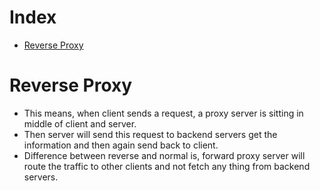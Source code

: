 # Index

- [Reverse Proxy](#Reverse-Proxy)

# Reverse Proxy
- This means, when client sends a request, a proxy server is sitting in middle of client and server.
- Then server will send this request to backend servers get the information and then again send back to client.
- Difference between reverse and normal is, forward proxy server will route the traffic to other clients and not fetch any thing from backend servers.